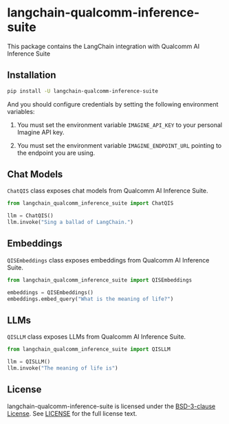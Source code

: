 # langchain-qualcomm-inference-suite

This package contains the LangChain integration with Qualcomm AI Inference Suite 

## Installation

```bash
pip install -U langchain-qualcomm-inference-suite
```

And you should configure credentials by setting the following environment variables:

1. You must set the environment variable `IMAGINE_API_KEY` to your
   personal Imagine API key.

2. You must set the environment variable `IMAGINE_ENDPOINT_URL` pointing to the
   endpoint you are using.

## Chat Models

`ChatQIS` class exposes chat models from Qualcomm AI Inference Suite.

```python
from langchain_qualcomm_inference_suite import ChatQIS

llm = ChatQIS()
llm.invoke("Sing a ballad of LangChain.")
```

## Embeddings

`QISEmbeddings` class exposes embeddings from Qualcomm AI Inference Suite.

```python
from langchain_qualcomm_inference_suite import QISEmbeddings

embeddings = QISEmbeddings()
embeddings.embed_query("What is the meaning of life?")
```

## LLMs
`QISLLM` class exposes LLMs from Qualcomm AI Inference Suite.

```python
from langchain_qualcomm_inference_suite import QISLLM

llm = QISLLM()
llm.invoke("The meaning of life is")
```

## License

langchain-qualcomm-inference-suite is licensed under the [BSD-3-clause License](https://spdx.org/licenses/BSD-3-Clause.html). See [LICENSE](LICENSE) for the full license text.